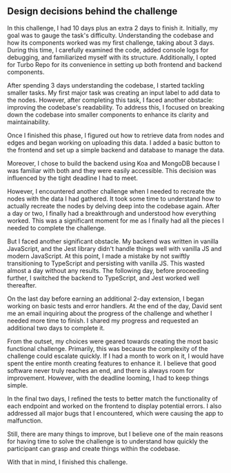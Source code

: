 ## Design decisions behind the challenge 

In this challenge, I had 10 days plus an extra 2 days to finish it. Initially, my goal was to gauge the task's difficulty. Understanding the codebase and how its components worked was my first challenge, taking about 3 days. During this time, I carefully examined the code, added console logs for debugging, and familiarized myself with its structure. Additionally, I opted for Turbo Repo for its convenience in setting up both frontend and backend components.

After spending 3 days understanding the codebase, I started tackling smaller tasks. My first major task was creating an input label to add data to the nodes. However, after completing this task, I faced another obstacle: improving the codebase's readability. To address this, I focused on breaking down the codebase into smaller components to enhance its clarity and maintainability.

Once I finished this phase, I figured out how to retrieve data from nodes and edges and began working on uploading this data. I added a basic button to the frontend and set up a simple backend and database to manage the data.

Moreover, I chose to build the backend using Koa and MongoDB because I was familiar with both and they were easily accessible. This decision was influenced by the tight deadline I had to meet.

However, I encountered another challenge when I needed to recreate the nodes with the data I had gathered. It took some time to understand how to actually recreate the nodes by delving deep into the codebase again. After a day or two, I finally had a breakthrough and understood how everything worked. This was a significant moment for me as I finally had all the pieces I needed to complete the challenge.

But I faced another significant obstacle. My backend was written in vanilla JavaScript, and the Jest library didn't handle things well with vanilla JS and modern JavaScript. At this point, I made a mistake by not swiftly transitioning to TypeScript and persisting with vanilla JS. This wasted almost a day without any results. The following day, before proceeding further, I switched the backend to TypeScript, and Jest worked well thereafter.

On the last day before earning an additional 2-day extension, I began working on basic tests and error handlers. At the end of the day, David sent me an email inquiring about the progress of the challenge and whether I needed more time to finish. I shared my progress and requested an additional two days to complete it.

From the outset, my choices were geared towards creating the most basic functional challenge. Primarily, this was because the complexity of the challenge could escalate quickly. If I had a month to work on it, I would have spent the entire month creating features to enhance it. I believe that good software never truly reaches an end, and there is always room for improvement. However, with the deadline looming, I had to keep things simple.

In the final two days, I refined the tests to better match the functionality of each endpoint and worked on the frontend to display potential errors. I also addressed all major bugs that I encountered, which were causing the app to malfunction.

Still, there are many things to improve, but I believe one of the main reasons for having time to solve the challenge is to understand how quickly the participant can grasp and create things within the codebase.

With that in mind, I finished this challenge.